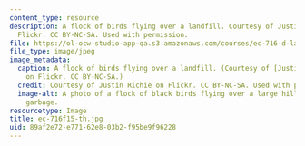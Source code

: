 ```yaml
---
content_type: resource
description: A flock of birds flying over a landfill. Courtesy of Justin Richie on
  Flickr. CC BY-NC-SA. Used with permission.
file: https://ol-ocw-studio-app-qa.s3.amazonaws.com/courses/ec-716-d-lab-waste-fall-2015/89af2e72e77162e803b2f95be9f96228_ec-716f15-th.jpg
file_type: image/jpeg
image_metadata:
  caption: A flock of birds flying over a landfill. (Courtesy of [Justin Richie](https://www.flickr.com/photos/jritch/4677188339/)
    on Flickr. CC BY-NC-SA.)
  credit: Courtesy of Justin Richie on Flickr. CC BY-NC-SA. Used with permission.
  image-alt: A photo of a flock of black birds flying over a large hill covered in
    garbage.
resourcetype: Image
title: ec-716f15-th.jpg
uid: 89af2e72-e771-62e8-03b2-f95be9f96228
---
```

